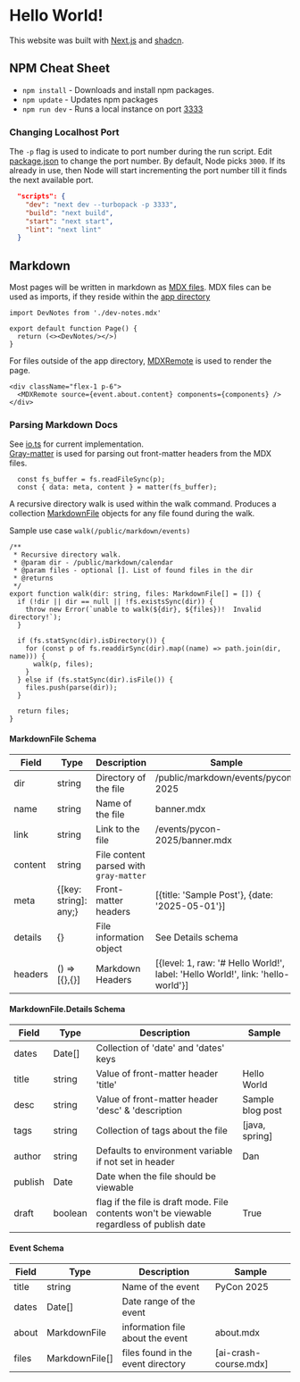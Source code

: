 # Hello World!
This website was built with [Next.js](https://nextjs.org/docs) and [shadcn](https://ui.shadcn.com/).

## NPM Cheat Sheet
- `npm install` - Downloads and install npm packages. 
- `npm update` - Updates npm packages
- `npm run dev` - Runs a local instance on port [3333](http://localhost:3333)

### Changing Localhost Port 
The `-p` flag is used to indicate to port number during the run script. 
Edit [package.json](/package.json) to change the port number.
By default, Node picks `3000`. If its already in use, then Node will start incrementing the port number till it finds the next available port.
```json
  "scripts": {
    "dev": "next dev --turbopack -p 3333",
    "build": "next build",
    "start": "next start",
    "lint": "next lint"
  }
```
## Markdown
Most pages will be written in markdown as [MDX files](https://github.com/mdx-js/mdx). 
MDX files can be used as imports, if they reside within the [app directory](https://nextjs.org/docs/app/building-your-application/routing)
```tsx
import DevNotes from './dev-notes.mdx'

export default function Page() {
  return (<><DevNotes/></>)
}
```


For files outside of the app directory, [MDXRemote](https://nextjs.org/docs/app/guides/mdx) is used to render the page. 
```tsx
<div className="flex-1 p-6">
  <MDXRemote source={event.about.content} components={components} />
</div>
```




### Parsing Markdown Docs
See [io.ts](/lib/io.ts) for current implementation.  
[Gray-matter](https://github.com/jonschlinkert/gray-matter) is used for parsing out front-matter headers from the MDX files.

```tsx
  const fs_buffer = fs.readFileSync(p);
  const { data: meta, content } = matter(fs_buffer);
```

A recursive directory walk is used within the walk command. 
Produces a collection [MarkdownFile](#markdownfile-schema) objects for any file found during the walk. 

Sample use case `walk(/public/markdown/events)`
```tsx
/**
 * Recursive directory walk.
 * @param dir - /public/markdown/calendar
 * @param files - optional []. List of found files in the dir
 * @returns
 */
export function walk(dir: string, files: MarkdownFile[] = []) {
  if (!dir || dir == null || !fs.existsSync(dir)) {
    throw new Error(`unable to walk(${dir}, ${files})!  Invalid directory!`);
  }

  if (fs.statSync(dir).isDirectory()) {
    for (const p of fs.readdirSync(dir).map((name) => path.join(dir, name))) {
      walk(p, files);
    }
  } else if (fs.statSync(dir).isFile()) {
    files.push(parse(dir));
  }

  return files;
}
```

#### MarkdownFile Schema
| Field | Type | Description | Sample |
| --- | --- | --- | --- | 
| dir | string | Directory of the file | /public/markdown/events/pycon-2025
| name | string | Name of the file | banner.mdx
| link | string | Link to the file | /events/pycon-2025/banner.mdx
| content | string | File content parsed with `gray-matter` | 
| meta | {[key: string]: any;} | Front-matter headers | [{title: 'Sample Post'}, {date: '2025-05-01'}]
| details | {} | File information object | See Details schema
| headers | () => [{},{}] | Markdown Headers | [{level: 1, raw: '# Hello World!', label: 'Hello World!', link: 'hello-world'}]

#### MarkdownFile.Details Schema
| Field | Type | Description | Sample |
| --- | --- | --- | --- | 
| dates | Date[] | Collection of 'date' and 'dates' keys | 
| title | string | Value of front-matter header 'title' | Hello World
| desc | string |Value of front-matter header 'desc' & 'description | Sample blog post
| tags | string | Collection of tags about the file | [java, spring]
| author | string | Defaults to environment variable if not set in header | Dan
| publish | Date | Date when the file should be viewable | 
| draft | boolean | flag if the file is draft mode. File contents won't be viewable regardless of publish date | True

#### Event Schema
| Field | Type | Description | Sample |
| --- | --- | --- | --- | 
| title | string | Name of the event | PyCon 2025
| dates | Date[] | Date range of the event | 
| about | MarkdownFile | information file about the event | about.mdx
| files | MarkdownFile[] | files found in the event directory | [ai-crash-course.mdx]
